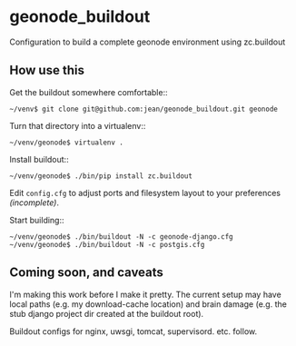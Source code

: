 geonode_buildout
================

Configuration to build a complete geonode environment using zc.buildout

How use this
------------

Get the buildout somewhere comfortable::

    ~/venv$ git clone git@github.com:jean/geonode_buildout.git geonode

Turn that directory into a virtualenv::

    ~/venv/geonode$ virtualenv .

Install buildout::

    ~/venv/geonode$ ./bin/pip install zc.buildout

Edit `config.cfg` to adjust ports and filesystem layout to your preferences
*(incomplete)*.

Start building::

    ~/venv/geonode$ ./bin/buildout -N -c geonode-django.cfg 
    ~/venv/geonode$ ./bin/buildout -N -c postgis.cfg 

Coming soon, and caveats
------------------------

I'm making this work before I make it pretty.
The current setup may have local paths (e.g. my download-cache location)
and brain damage (e.g. the stub django project dir created at the buildout
root).

Buildout configs for nginx, uwsgi, tomcat, supervisord. etc. follow.
